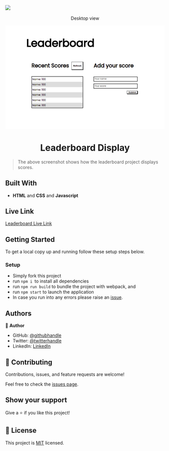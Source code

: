 ![](https://img.shields.io/badge/Microverse-blueviolet)

<p align="center">Desktop view</p>
<img src="./src/assets/leaderboard.png">

<h1 align="center">Leaderboard Display</h1>

> The above screenshot shows how the leaderboard project displays scores.

## Built With

- **HTML** and **CSS** and **Javascript**

## Live Link

[Leaderboard Live Link](https://benmuiruri.github.io/leaderboard/)

## Getting Started

To get a local copy up and running follow these setup steps below.

### Setup

- Simply fork this project
- run `npm i `to install all dependencies
- run `npm run build` to bundle the project with webpack, and
- run `npm start` to launch the application
- In case you run into any errors please raise an [issue](https://github.com/Benmuiruri/leaderboard/issues).

## Authors

👤 **Author**

- GitHub: [@githubhandle](https://github.com/Benmuiruri)
- Twitter: [@twitterhandle](https://twitter.com/_optimize)
- LinkedIn: [LinkedIn](https://www.linkedin.com/in/benjamin-kiarie-180b66149/)

## 🤝 Contributing

Contributions, issues, and feature requests are welcome!

Feel free to check the [issues page](https://github.com/Benmuiruri/leaderboard/issues).

## Show your support

Give a ⭐️ if you like this project!


## 📝 License

This project is [MIT](https://opensource.org/licenses/MIT) licensed.
